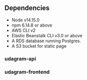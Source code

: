 ## Dependencies

- Node v14.15.0
- npm 6.14.8 or above
- AWS CLI v2
- Elastic Beanstalk CLI v3.0 or above
- A RDS database running Postgres.
- A S3 bucket for static page

### udagram-api

### udagram-frontend
